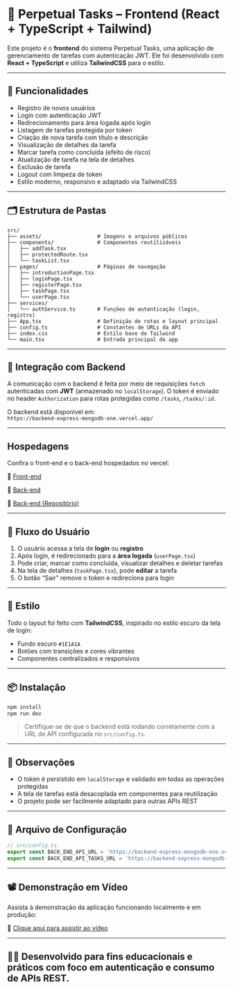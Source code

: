 # 🧩 Perpetual Tasks – Frontend (React + TypeScript + Tailwind)

Este projeto é o **frontend** do sistema Perpetual Tasks, uma aplicação de gerenciamento de tarefas com autenticação JWT. Ele foi desenvolvido com **React + TypeScript** e utiliza **TailwindCSS** para o estilo.

---

## 🚀 Funcionalidades

- Registro de novos usuários
- Login com autenticação JWT
- Redirecionamento para área logada após login
- Listagem de tarefas protegida por token
- Criação de nova tarefa com título e descrição
- Visualização de detalhes da tarefa
- Marcar tarefa como concluída (efeito de risco)
- Atualização de tarefa na tela de detalhes
- Exclusão de tarefa
- Logout com limpeza de token
- Estilo moderno, responsivo e adaptado via TailwindCSS

---

## 🗂️ Estrutura de Pastas

```
src/
├── assets/                  # Imagens e arquivos públicos
├── components/              # Componentes reutilizáveis
│   ├── addTask.tsx
│   ├── protectedRoute.tsx
│   └── taskList.tsx
├── pages/                   # Páginas de navegação
│   ├── introductionPage.tsx
│   ├── loginPage.tsx
│   ├── registerPage.tsx
│   ├── taskPage.tsx
│   └── userPage.tsx
├── services/
│   └── authService.ts       # Funções de autenticação (login, registro)
├── App.tsx                  # Definição de rotas e layout principal
├── config.ts                # Constantes de URLs da API
├── index.css                # Estilo base do Tailwind
└── main.tsx                 # Entrada principal do app
```

---

## 🔐 Integração com Backend

A comunicação com o backend é feita por meio de requisições `fetch` autenticadas com **JWT** (armazenado no `localStorage`). O token é enviado no header `Authorization` para rotas protegidas como `/tasks`, `/tasks/:id`.

O backend está disponível em:  
`https://backend-express-mongodb-one.vercel.app/`

---

## Hospedagens

Confira o front-end e o back-end hospedados no vercel:

🔗 [Front-end](https://react-login-crud.vercel.app/login)

🔗 [Back-end](https://backend-express-mongodb-one.vercel.app)

🔗 [Back-end (Repositório)](https://github.com/GabsFMA/backend-express-mongodb)

---

## 🧪 Fluxo do Usuário

1. O usuário acessa a tela de **login** ou **registro**
2. Após login, é redirecionado para a **área logada** (`userPage.tsx`)
3. Pode criar, marcar como concluída, visualizar detalhes e deletar tarefas
4. Na tela de detalhes (`taskPage.tsx`), pode **editar** a tarefa
5. O botão “Sair” remove o token e redireciona para login

---

## 🎨 Estilo

Todo o layout foi feito com **TailwindCSS**, inspirado no estilo escuro da tela de login:

- Fundo escuro `#1E1A1A`
- Botões com transições e cores vibrantes
- Componentes centralizados e responsivos

---

## 📦 Instalação

```bash
npm install
npm run dev
```

> Certifique-se de que o backend está rodando corretamente com a URL de API configurada no `src/config.ts`.

---

## 📌 Observações

- O token é persistido em `localStorage` e validado em todas as operações protegidas
- A tela de tarefas está desacoplada em componentes para reutilização
- O projeto pode ser facilmente adaptado para outras APIs REST

---

## 📁 Arquivo de Configuração

```ts
// src/config.ts
export const BACK_END_API_URL = 'https://backend-express-mongodb-one.vercel.app/users/';
export const BACK_END_API_TASKS_URL = 'https://backend-express-mongodb-one.vercel.app/tasks/';
```

---

## 📽️ Demonstração em Vídeo

Assista à demonstração da aplicação funcionando localmente e em produção:

🔗 [Clique aqui para assistir ao vídeo](https://youtu.be/eOhYPwFWfDE)

---

## 👨‍💻 Desenvolvido para fins educacionais e práticos com foco em autenticação e consumo de APIs REST.
